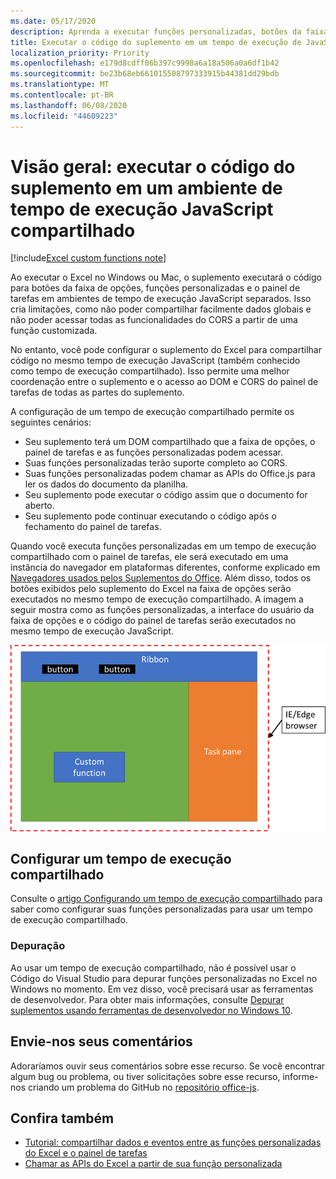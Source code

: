 ```yaml
---
ms.date: 05/17/2020
description: Aprenda a executar funções personalizadas, botões da faixa de opções e código do painel de tarefas no mesmo tempo de execução do JavaScript para coordenar cenários em seu suplemento.
title: Executar o código do suplemento em um tempo de execução de JavaScript compartilhado
localization_priority: Priority
ms.openlocfilehash: e179d8cdff06b397c9998a6a18a506a0a6df1b42
ms.sourcegitcommit: be23b68eb661015508797333915b44381dd29bdb
ms.translationtype: MT
ms.contentlocale: pt-BR
ms.lasthandoff: 06/08/2020
ms.locfileid: "44609223"
---
```

# <a name="overview-run-your-add-in-code-in-a-shared-javascript-runtimes"></a>Visão geral: executar o código do suplemento em um ambiente de tempo de execução JavaScript compartilhado

[!include[Excel custom functions note](../includes/excel-custom-functions-note.md)]

Ao executar o Excel no Windows ou Mac, o suplemento executará o código para botões da faixa de opções, funções personalizadas e o painel de tarefas em ambientes de tempo de execução JavaScript separados. Isso cria limitações, como não poder compartilhar facilmente dados globais e não poder acessar todas as funcionalidades do CORS a partir de uma função customizada.

No entanto, você pode configurar o suplemento do Excel para compartilhar código no mesmo tempo de execução JavaScript (também conhecido como tempo de execução compartilhado). Isso permite uma melhor coordenação entre o suplemento e o acesso ao DOM e CORS do painel de tarefas de todas as partes do suplemento.

A configuração de um tempo de execução compartilhado permite os seguintes cenários:

- Seu suplemento terá um DOM compartilhado que a faixa de opções, o painel de tarefas e as funções personalizadas podem acessar.
- Suas funções personalizadas terão suporte completo ao CORS.
- Suas funções personalizadas podem chamar as APIs do Office.js para ler os dados do documento da planilha.
- Seu suplemento pode executar o código assim que o documento for aberto.
- Seu suplemento pode continuar executando o código após o fechamento do painel de tarefas.

Quando você executa funções personalizadas em um tempo de execução compartilhado com o painel de tarefas, ele será executado em uma instância do navegador em plataformas diferentes, conforme explicado em [Navegadores usados pelos Suplementos do Office](../concepts/browsers-used-by-office-web-add-ins.md). Além disso, todos os botões exibidos pelo suplemento do Excel na faixa de opções serão executados no mesmo tempo de execução compartilhado. A imagem a seguir mostra como as funções personalizadas, a interface do usuário da faixa de opções e o código do painel de tarefas serão executados no mesmo tempo de execução JavaScript.

![Funções personalizadas em execução em um tempo de execução compartilhado com botões de faixa de opções e o painel de tarefas no Excel](../images/custom-functions-in-browser-runtime.png)

## <a name="set-up-a-shared-runtime"></a>Configurar um tempo de execução compartilhado

Consulte o [artigo Configurando um tempo de execução compartilhado](./configure-your-add-in-to-use-a-shared-runtime.md) para saber como configurar suas funções personalizadas para usar um tempo de execução compartilhado.

### <a name="debugging"></a>Depuração

Ao usar um tempo de execução compartilhado, não é possível usar o Código do Visual Studio para depurar funções personalizadas no Excel no Windows no momento. Em vez disso, você precisará usar as ferramentas de desenvolvedor. Para obter mais informações, consulte [Depurar suplementos usando ferramentas de desenvolvedor no Windows 10](../testing/debug-add-ins-using-f12-developer-tools-on-windows-10.md).

## <a name="give-us-feedback"></a>Envie-nos seus comentários

Adoraríamos ouvir seus comentários sobre esse recurso. Se você encontrar algum bug ou problema, ou tiver solicitações sobre esse recurso, informe-nos criando um problema do GitHub no [repositório office-js](https://github.com/OfficeDev/office-js).

## <a name="see-also"></a>Confira também

- [Tutorial: compartilhar dados e eventos entre as funções personalizadas do Excel e o painel de tarefas](../tutorials/share-data-and-events-between-custom-functions-and-the-task-pane-tutorial.md)
- [Chamar as APIs do Excel a partir de sua função personalizada](call-excel-apis-from-custom-function.md)
